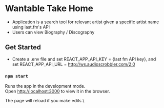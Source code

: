 # Wantable Take Home

- Application is a search tool for relevant artist given a specific artist name using last.fm's API
- Users can view Biography / Discography 

## Get Started

- Create a .env file and set REACT_APP_API_KEY = {last fm API key}, and set REACT_APP_API_URL = http://ws.audioscrobbler.com/2.0

### `npm start`

Runs the app in the development mode.\
Open [http://localhost:3000](http://localhost:3000) to view it in the browser.

The page will reload if you make edits.\



